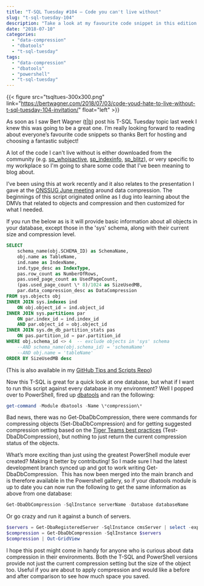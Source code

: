 ```yaml
---
title: "T-SQL Tuesday #104 – Code you can't live without"
slug: "t-sql-tuesday-104"
description: "Take a look at my favourite code snippet in this edition of the monthly blog party."
date: "2018-07-10"
categories:
  - "data-compression"
  - "dbatools"
  - "t-sql-tuesday"
tags:
  - "data-compression"
  - "dbatools"
  - "powershell"
  - "t-sql-tuesday"
---
```


<!--
TODO: T-SQL image float left
-->

{{< figure src="tsqltues-300x300.png" link="https://bertwagner.com/2018/07/03/code-youd-hate-to-live-without-t-sql-tuesday-104-invitation/" float="left" >}}

As soon as I saw Bert Wagner ([t](https://twitter.com/bertwagner)|[b](https://bertwagner.com/)) post his T-SQL Tuesday topic last week I knew this was going to be a great one. I’m really looking forward to reading about everyone’s favourite code snippets so thanks Bert for hosting and choosing a fantastic subject!

A lot of the code I can't live without is either downloaded from the community (e.g. [sp_whoisactive](http://whoisactive.com/), [sp_indexinfo](http://karaszi.com/spindexinfo-enhanced-index-information-procedure), [sp_blitz](https://www.brentozar.com/blitz/)), or very specific to my workplace so I'm going to share some code that I've been meaning to blog about.

I’ve been using this at work recently and it also relates to the presentation I gave at the [ONSSUG June meeting](http://jesspomfret.com/first-user-group-presentation-i-survived/) around data compression. The beginnings of this script originated online as I dug into learning about the DMVs that related to objects and compression and then customized for what I needed.

If you run the below as is it will provide basic information about all objects in your database, except those in the 'sys' schema, along with their current size and compression level.

```SQL
SELECT
    schema_name(obj.SCHEMA_ID) as SchemaName,
    obj.name as TableName,
    ind.name as IndexName,
    ind.type_desc as IndexType,
    pas.row_count as NumberOfRows,
    pas.used_page_count as UsedPageCount,
    (pas.used_page_count \* 8)/1024 as SizeUsedMB,
    par.data_compression_desc as DataCompression
FROM sys.objects obj
INNER JOIN sys.indexes ind
    ON obj.object_id = ind.object_id
INNER JOIN sys.partitions par
    ON par.index_id = ind.index_id
    AND par.object_id = obj.object_id
INNER JOIN sys.dm_db_partition_stats pas
    ON pas.partition_id = par.partition_id
WHERE obj.schema_id <> 4  -- exclude objects in 'sys' schema
    --AND schema_name(obj.schema_id) = 'schemaName'
    --AND obj.name = 'tableName'
ORDER BY SizeUsedMB desc
```

(This is also available in my [GitHub Tips and Scripts Repo](https://github.com/jpomfret/ScriptsAndTips/blob/master/ObjectSizeAndCompression.sql))

Now this T-SQL is great for a quick look at one database, but what if I want to run this script against every database in my environment? Well I popped over to PowerShell, fired up [dbatools](http://dbatools.io/) and ran the following:

```PowerShell
get-command -Module dbatools -Name \*compression\*
```

Bad news, there was no Get-DbaDbCompression, there were commands for compressing objects (Set-DbaDbCompression) and for getting suggested compression setting based on the [Tiger Teams best practices](https://blogs.msdn.microsoft.com/blogdoezequiel/2011/01/03/the-sql-swiss-army-knife-6-evaluating-compression-gains/) (Test-DbaDbCompression), but nothing to just return the current compression status of the objects.

What’s more exciting than just using the greatest PowerShell module ever created? Making it better by contributing! So I made sure I had the latest development branch synced up and got to work writing Get-DbaDbCompression.  This has now been merged into the main branch and is therefore available in the Powershell gallery, so if your dbatools module is up to date you can now run the following to get the same information as above from one database:

```PowerShell
Get-DbaDbCompression -SqlInstance serverName -Database databaseName
```

Or go crazy and run it against a bunch of servers.

```PowerShell
$servers = Get-DbaRegisteredServer -SqlInstance cmsServer | select -expand ServerName
$compression = Get-DbaDbCompression -SqlInstance $servers
$compression | Out-GridView
```

I hope this post might come in handy for anyone who is curious about data compression in their environments. Both the T-SQL and PowerShell versions provide not just the current compression setting but the size of the object too. Useful if you are about to apply compression and would like a before and after comparison to see how much space you saved.
